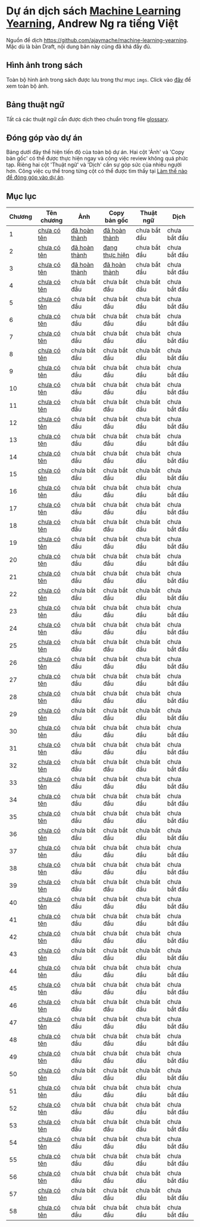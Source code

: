 # Dự án dịch sách [Machine Learning Yearning](https://www.deeplearning.ai/machine-learning-yearning/), Andrew Ng ra tiếng Việt

Nguồn để dịch https://github.com/ajaymache/machine-learning-yearning. Mặc dù là bản Draft, nội dung bản này cũng đã khá đầy đủ.

## Hình ảnh trong sách
Toàn bộ hình ảnh trong sách được lưu trong thư mục `imgs`. Click vào [đây](imgs/README.md) để xem toàn bộ ảnh.

## Bảng thuật ngữ
Tất cả các thuật ngữ cần được dịch theo chuẩn trong file [glossary](glossary.md).

## Đóng góp vào dự án

Bảng dưới đây thể hiện tiến độ của toàn bộ dự án. Hai cột 'Ảnh' và 'Copy bản gốc' có thể được thực hiện ngay và công việc review không quá phức tạp. Riêng hai cột 'Thuật ngữ' và 'Dịch' cần sự góp sức của nhiều người hơn.
Công việc cụ thể trong từng cột có thể được tìm thấy tại [Làm thế nào để đóng góp vào dự án](contribution.md).

## Mục lục

| Chương | Tên chương                      | Ảnh                       | Copy bản gốc               | Thuật ngữ    | Dịch         |
|--------|---------------------------------|---------------------------|----------------------------|--------------|--------------|
| 1      | [chưa có tên](chapters/ch01.md) | [đã hoàn thành](/pull/24) | [đã hoàn thành](/pull/24)  | chưa bắt đầu | chưa bắt đầu |
| 2      | [chưa có tên](chapters/ch02.md) | [đã hoàn thành](/pull/32) | [đang thực hiện](/pull/32) | chưa bắt đầu | chưa bắt đầu |
| 3      | [chưa có tên](chapters/ch03.md) | [đã hoàn thành](/pull/47) | [đã hoàn thành](/pull/47)  | chưa bắt đầu | chưa bắt đầu |
| 4      | [chưa có tên](chapters/ch04.md) | chưa bắt đầu              | chưa bắt đầu               | chưa bắt đầu | chưa bắt đầu |
| 5      | [chưa có tên](chapters/ch05.md) | chưa bắt đầu              | chưa bắt đầu               | chưa bắt đầu | chưa bắt đầu |
| 6      | [chưa có tên](chapters/ch06.md) | chưa bắt đầu              | chưa bắt đầu               | chưa bắt đầu | chưa bắt đầu |
| 7      | [chưa có tên](chapters/ch07.md) | chưa bắt đầu              | chưa bắt đầu               | chưa bắt đầu | chưa bắt đầu |
| 8      | [chưa có tên](chapters/ch08.md) | chưa bắt đầu              | chưa bắt đầu               | chưa bắt đầu | chưa bắt đầu |
| 9      | [chưa có tên](chapters/ch09.md) | chưa bắt đầu              | chưa bắt đầu               | chưa bắt đầu | chưa bắt đầu |
| 10     | [chưa có tên](chapters/ch10.md) | chưa bắt đầu              | chưa bắt đầu               | chưa bắt đầu | chưa bắt đầu |
| 11     | [chưa có tên](chapters/ch11.md) | chưa bắt đầu              | chưa bắt đầu               | chưa bắt đầu | chưa bắt đầu |
| 12     | [chưa có tên](chapters/ch12.md) | chưa bắt đầu              | chưa bắt đầu               | chưa bắt đầu | chưa bắt đầu |
| 13     | [chưa có tên](chapters/ch13.md) | chưa bắt đầu              | chưa bắt đầu               | chưa bắt đầu | chưa bắt đầu |
| 14     | [chưa có tên](chapters/ch14.md) | chưa bắt đầu              | chưa bắt đầu               | chưa bắt đầu | chưa bắt đầu |
| 15     | [chưa có tên](chapters/ch15.md) | chưa bắt đầu              | chưa bắt đầu               | chưa bắt đầu | chưa bắt đầu |
| 16     | [chưa có tên](chapters/ch16.md) | chưa bắt đầu              | chưa bắt đầu               | chưa bắt đầu | chưa bắt đầu |
| 17     | [chưa có tên](chapters/ch17.md) | chưa bắt đầu              | chưa bắt đầu               | chưa bắt đầu | chưa bắt đầu |
| 18     | [chưa có tên](chapters/ch18.md) | chưa bắt đầu              | chưa bắt đầu               | chưa bắt đầu | chưa bắt đầu |
| 19     | [chưa có tên](chapters/ch19.md) | chưa bắt đầu              | chưa bắt đầu               | chưa bắt đầu | chưa bắt đầu |
| 20     | [chưa có tên](chapters/ch20.md) | chưa bắt đầu              | chưa bắt đầu               | chưa bắt đầu | chưa bắt đầu |
| 21     | [chưa có tên](chapters/ch21.md) | chưa bắt đầu              | chưa bắt đầu               | chưa bắt đầu | chưa bắt đầu |
| 22     | [chưa có tên](chapters/ch22.md) | chưa bắt đầu              | chưa bắt đầu               | chưa bắt đầu | chưa bắt đầu |
| 23     | [chưa có tên](chapters/ch23.md) | chưa bắt đầu              | chưa bắt đầu               | chưa bắt đầu | chưa bắt đầu |
| 24     | [chưa có tên](chapters/ch24.md) | chưa bắt đầu              | chưa bắt đầu               | chưa bắt đầu | chưa bắt đầu |
| 25     | [chưa có tên](chapters/ch25.md) | chưa bắt đầu              | chưa bắt đầu               | chưa bắt đầu | chưa bắt đầu |
| 26     | [chưa có tên](chapters/ch26.md) | chưa bắt đầu              | chưa bắt đầu               | chưa bắt đầu | chưa bắt đầu |
| 27     | [chưa có tên](chapters/ch27.md) | chưa bắt đầu              | chưa bắt đầu               | chưa bắt đầu | chưa bắt đầu |
| 28     | [chưa có tên](chapters/ch28.md) | chưa bắt đầu              | chưa bắt đầu               | chưa bắt đầu | chưa bắt đầu |
| 29     | [chưa có tên](chapters/ch29.md) | chưa bắt đầu              | chưa bắt đầu               | chưa bắt đầu | chưa bắt đầu |
| 30     | [chưa có tên](chapters/ch30.md) | chưa bắt đầu              | chưa bắt đầu               | chưa bắt đầu | chưa bắt đầu |
| 31     | [chưa có tên](chapters/ch31.md) | chưa bắt đầu              | chưa bắt đầu               | chưa bắt đầu | chưa bắt đầu |
| 32     | [chưa có tên](chapters/ch32.md) | chưa bắt đầu              | chưa bắt đầu               | chưa bắt đầu | chưa bắt đầu |
| 33     | [chưa có tên](chapters/ch33.md) | chưa bắt đầu              | chưa bắt đầu               | chưa bắt đầu | chưa bắt đầu |
| 34     | [chưa có tên](chapters/ch34.md) | chưa bắt đầu              | chưa bắt đầu               | chưa bắt đầu | chưa bắt đầu |
| 35     | [chưa có tên](chapters/ch35.md) | chưa bắt đầu              | chưa bắt đầu               | chưa bắt đầu | chưa bắt đầu |
| 36     | [chưa có tên](chapters/ch36.md) | chưa bắt đầu              | chưa bắt đầu               | chưa bắt đầu | chưa bắt đầu |
| 37     | [chưa có tên](chapters/ch37.md) | chưa bắt đầu              | chưa bắt đầu               | chưa bắt đầu | chưa bắt đầu |
| 38     | [chưa có tên](chapters/ch38.md) | chưa bắt đầu              | chưa bắt đầu               | chưa bắt đầu | chưa bắt đầu |
| 39     | [chưa có tên](chapters/ch39.md) | chưa bắt đầu              | chưa bắt đầu               | chưa bắt đầu | chưa bắt đầu |
| 40     | [chưa có tên](chapters/ch40.md) | chưa bắt đầu              | chưa bắt đầu               | chưa bắt đầu | chưa bắt đầu |
| 41     | [chưa có tên](chapters/ch41.md) | chưa bắt đầu              | chưa bắt đầu               | chưa bắt đầu | chưa bắt đầu |
| 42     | [chưa có tên](chapters/ch42.md) | chưa bắt đầu              | chưa bắt đầu               | chưa bắt đầu | chưa bắt đầu |
| 43     | [chưa có tên](chapters/ch43.md) | chưa bắt đầu              | chưa bắt đầu               | chưa bắt đầu | chưa bắt đầu |
| 44     | [chưa có tên](chapters/ch44.md) | chưa bắt đầu              | chưa bắt đầu               | chưa bắt đầu | chưa bắt đầu |
| 45     | [chưa có tên](chapters/ch45.md) | chưa bắt đầu              | chưa bắt đầu               | chưa bắt đầu | chưa bắt đầu |
| 46     | [chưa có tên](chapters/ch46.md) | chưa bắt đầu              | chưa bắt đầu               | chưa bắt đầu | chưa bắt đầu |
| 47     | [chưa có tên](chapters/ch47.md) | chưa bắt đầu              | chưa bắt đầu               | chưa bắt đầu | chưa bắt đầu |
| 48     | [chưa có tên](chapters/ch48.md) | chưa bắt đầu              | chưa bắt đầu               | chưa bắt đầu | chưa bắt đầu |
| 49     | [chưa có tên](chapters/ch49.md) | chưa bắt đầu              | chưa bắt đầu               | chưa bắt đầu | chưa bắt đầu |
| 50     | [chưa có tên](chapters/ch50.md) | chưa bắt đầu              | chưa bắt đầu               | chưa bắt đầu | chưa bắt đầu |
| 51     | [chưa có tên](chapters/ch51.md) | chưa bắt đầu              | chưa bắt đầu               | chưa bắt đầu | chưa bắt đầu |
| 52     | [chưa có tên](chapters/ch52.md) | chưa bắt đầu              | chưa bắt đầu               | chưa bắt đầu | chưa bắt đầu |
| 53     | [chưa có tên](chapters/ch53.md) | chưa bắt đầu              | chưa bắt đầu               | chưa bắt đầu | chưa bắt đầu |
| 54     | [chưa có tên](chapters/ch54.md) | chưa bắt đầu              | chưa bắt đầu               | chưa bắt đầu | chưa bắt đầu |
| 55     | [chưa có tên](chapters/ch55.md) | chưa bắt đầu              | chưa bắt đầu               | chưa bắt đầu | chưa bắt đầu |
| 56     | [chưa có tên](chapters/ch56.md) | chưa bắt đầu              | chưa bắt đầu               | chưa bắt đầu | chưa bắt đầu |
| 57     | [chưa có tên](chapters/ch57.md) | chưa bắt đầu              | chưa bắt đầu               | chưa bắt đầu | chưa bắt đầu |
| 58     | [chưa có tên](chapters/ch58.md) | chưa bắt đầu              | chưa bắt đầu               | chưa bắt đầu | chưa bắt đầu |
